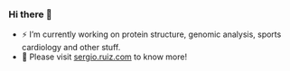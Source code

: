 ### Hi there 👋

- ⚡ I’m currently working on protein structure, genomic analysis, sports cardiology and other stuff.
- 💬 Please visit [sergio.ruiz.com](sergio-ruiz.com) to know more!

<!--
**sruizcarmona/sruizcarmona** is a ✨ _special_ ✨ repository because its `README.md` (this file) appears on your GitHub profile.

Here are some ideas to get you started:

- 🔭 I’m currently working on ...
- 🌱 I’m currently learning ...
- 👯 I’m looking to collaborate on ...
- 🤔 I’m looking for help with ...
- 💬 Ask me about ...
- 📫 How to reach me: ...
- 😄 Pronouns: ...
- ⚡ Fun fact: ...
-->
